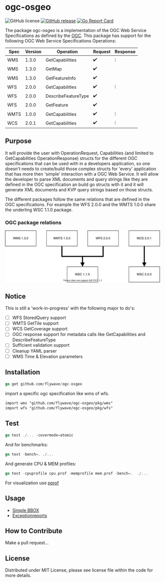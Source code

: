 # ogc-osgeo

![GitHub license](https://img.shields.io/github/license/PDOK/ogc-osgeo)
[![GitHub release](https://img.shields.io/github/release/PDOK/ogc-osgeo.svg)](https://github.com/PDOK/ogc-osgeo/releases)
[![Go Report Card](https://goreportcard.com/badge/PDOK/ogc-osgeo)](https://goreportcard.com/report/PDOK/ogc-osgeo)

The package ogc-osgeo is a implementation of the OGC Web Service Specifications as defined by the [OGC](https://www.ogc.org/).
This package has support for the following OGC Web Service Specifications Operations:

| Spec | Version | Operation | Request | Response |
| --- | --- | --- | --- | --- |
| WMS | 1.3.0 | GetCapabilities | :heavy_check_mark:  | :grey_exclamation: |
| WMS | 1.3.0 | GetMap | :heavy_check_mark: | |
| WMS | 1.3.0 | GetFeatureInfo | :heavy_check_mark: | |
| WFS | 2.0.0 | GetCapabilities | :heavy_check_mark: | :grey_exclamation: |
| WFS | 2.0.0 | DescribeFeatureType | :heavy_check_mark: | |
| WFS | 2.0.0 | GetFeature | :heavy_check_mark: | |
| WMTS | 1.0.0 | GetCapabilities | :heavy_check_mark: | :grey_exclamation: |
| WCS | 2.0.1 | GetCapabilities | :heavy_check_mark: | :grey_exclamation: |

## Purpose

It will provide the user with OperationRequest, Capabilities (and limited to GetCapabilities OperationResponse) structs for the different OGC specifications that can be used with in a developers application, so one doesn't needs to create/build those complex structs for 'every' application that has more then 'simple' interaction with a OGC Web Service. It will allow the developer to parse XML documents and query strings like they are defined in the OGC specification an build go structs with it and it will generate XML documents and KVP query strings based on those structs.

The different packages follow the same relations that are defined in the OGC specifications. For example the WFS 2.0.0 and the WMTS 1.0.0 share the underling WSC 1.1.0 package.

### OGC package relations

![ogc-spec-relations](images/relations.svg)

## Notice

This is still a 'work-in-progress' with the following major to do's:

- [ ] WFS StoredQuery support
- [ ] WMTS GetTile support
- [ ] WCS GetCoverage support
- [ ] OGC response support for metadata calls like GetCapabilities and DescribeFeatureType
- [ ] Sufficient validation support
- [ ] Cleanup YAML parser
- [ ] WMS Time & Elevation parameters

## Installation

```go
go get github.com/flywave/ogc-osgeo
```

import a specific ogc specification like wms of wfs.

```import
import wms "github.com/flywave/ogc-osgeo/pkg/wms"
import wfs "github.com/flywave/ogc-osgeo/pkg/wfs"
```

## Test

```go
go test ./... -covermode=atomic
```

And for benchmarks:

```go
go test -bench=. ./...
```

And generate CPU & MEM profiles:

```go
go test -cpuprofile cpu.prof -memprofile mem.prof -bench=.  ./...
```

For visualization use [pprof](https://github.com/google/pprof)

## Usage

- [Simple BBOX](./examples/simple-bbox/main.go)
- [Exceptionreports](./examples/exceptionsreports/main.go)

## How to Contribute

Make a pull request...

## License

Distributed under MIT License, please see license file within the code for more details.
